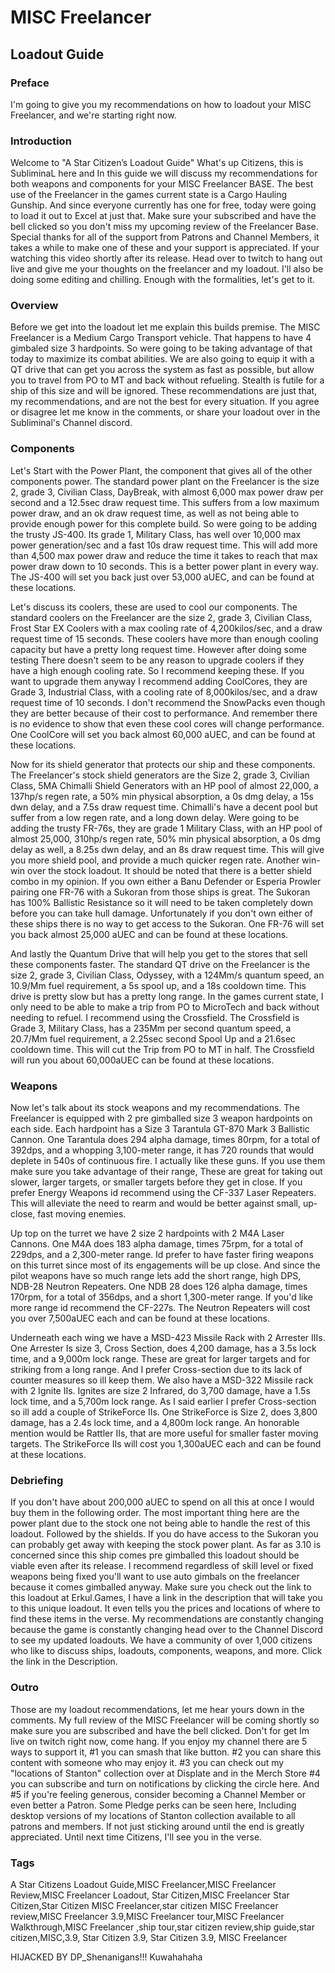 # MISC Freelancer
## Loadout Guide

### Preface
I'm going to give you my recommendations on how to loadout your MISC Freelancer, and we're starting right now.

### Introduction
Welcome to "A Star Citizen’s Loadout Guide" What's up Citizens, this is SubliminaL here and In this guide we will discuss my recommendations for both weapons and components for your MISC Freelancer BASE. The best use of the Freelancer in the games current state is a Cargo Hauling Gunship. And  since everyone currently has one for free, today were going to load it out to Excel at just that. Make sure your subscribed and have the bell clicked so you don't miss my upcoming review of the Freelancer Base. Special thanks for all of the support from Patrons and Channel Members, it takes a while to make one of these and your support is appreciated. If your watching this video shortly after its release. Head over to twitch to hang out live and give me your thoughts on the freelancer and my loadout. I'll also be doing some editing and chilling. Enough with the formalities, let's get to it.

### Overview
Before we get into the loadout let me explain this builds premise. The MISC Freelancer is a Medium Cargo Transport vehicle. That happens to have 4 gimbaled size 3 hardpoints. So were going to be taking advantage of that today to maximize its combat abilities. We are also going to equip it with a QT drive that can get you across the system as fast as possible, but allow you to travel from PO to MT and back without refueling. Stealth is futile for a ship of this size and will be ignored. These recommendations are just that, my recommendations, and are not the best for every situation. If you agree or disagree let me know in the comments, or share your loadout over in the Subliminal's Channel discord.

### Components
Let's Start with the Power Plant, the component that gives all of the other components power. The standard power plant on the Freelancer is the size 2, grade 3, Civilian Class, DayBreak, with almost 6,000 max power draw per second and a 12.5sec draw request time. This suffers from a low maximum power draw, and an ok draw request time, as well as not being able to provide enough power for this complete build. So were going to be adding the trusty JS-400. Its grade 1,  Military Class, has well over 10,000 max power generation/sec and a fast 10s draw request time. This will add more than 4,500 max power draw and reduce the time it takes to reach that max power draw down to 10 seconds. This is a better power plant in every way. The JS-400 will set you back just over 53,000 aUEC, and  can be found at these locations.

Let's discuss its coolers, these are used to cool our components. The standard coolers on the Freelancer are the size 2, grade 3, Civilian Class, Frost Star EX Coolers with a max cooling rate of 4,200kilos/sec, and a draw request time of 15 seconds. These coolers have more than enough cooling capacity but have a pretty long request time. However after doing some testing There doesn't seem to be any reason to upgrade coolers if they have a high enough cooling rate. So I recommend keeping these. If you want to upgrade them anyway I recommend adding CoolCores, they are Grade 3, Industrial Class, with a cooling rate of 8,000kilos/sec, and a draw request time of 10 seconds. I don't recommend the SnowPacks even though they are better because of their cost to performance. And remember there is no evidence to show that even these cool cores will change performance. One CoolCore will set you back almost 60,000 aUEC, and can be found at these locations.

[comment]: <> (With doing some cooler testing for an upcoming components guide I've determined that if the coolers have enough capacity it doesn’t make a difference if you equip better ones or not. Stay tuned for that guide at a later date. I recommend keeping the Polars. If you want to do it anyway I recommend using 2 Zero Rushes. On paper the zero rushes have more than enough cooling and are the quickest at providing cooling.)

Now for its shield generator that protects our ship and these components. The Freelancer's stock shield generators are the Size 2, grade 3, Civilian Class, 5MA Chimalli Shield Generators with an HP pool of almost 22,000, a 137hp/s regen rate, a 50% min physical absorption, a 0s dmg delay, a 15s dwn delay, and a 7.5s draw request time. Chimalli's have a decent pool but suffer from a low regen rate, and a long down delay.  Were going to be adding the trusty FR-76s, they are grade 1 Military Class, with an HP pool of almost 25,000, 310hp/s regen rate, 50% min physical absorption, a 0s dmg delay as well, a 8.25s dwn delay, and an 8s draw request time. This will give you more shield pool, and provide a much quicker regen rate. Another win-win over the stock loadout. It should be noted that there is a better shield combo in my opinion. If you own either a Banu Defender or Esperia Prowler pairing one FR-76 with a Sukoran from those ships is great. The Sukoran has 100% Ballistic Resistance so it will need to be taken completely down before you can take hull damage. Unfortunately if you don't own either of these ships there is no way to get access to the Sukoran. One FR-76 will set you back almost 25,000 aUEC and can be found at these locations.

And lastly the Quantum Drive that will help you get to the stores that sell these components faster. The standard QT drive on the Freelancer is the size 2, grade 3, Civilian Class, Odyssey, with a 124Mm/s quantum speed, an 10.9/Mm fuel requirement, a 5s spool up, and a 18s cooldown time. This drive is pretty slow but has a pretty long range. In the games current state, I only need to be able to make a trip from PO to MicroTech and back without needing to refuel. I recommend using the Crossfield. The Crossfield is Grade 3, Military Class, has a 235Mm per second quantum speed, a 20.7/Mm fuel requirement, a 2.25sec second Spool Up and a 21.6sec cooldown time. This will cut the Trip from PO to MT in half. The Crossfield will run you about 60,000aUEC can be found at these locations.

### Weapons
Now let's talk about its stock weapons and my recommendations. The Freelancer is equipped with 2 pre gimballed size 3 weapon hardpoints on each side. Each hardpoint has a Size 3 Tarantula GT-870 Mark 3 Ballistic Cannon. One Tarantula does 294 alpha damage, times 80rpm, for a total of 392dps, and a whopping 3,100-meter range, it has 720 rounds that would deplete in 540s of continuous fire. I actually like these guns. If you use them make sure you take advantage of their range, These are great for taking out slower, larger targets, or smaller targets before they get in close. If you prefer Energy Weapons id recommend using the CF-337 Laser Repeaters. This will alleviate the need to rearm and would be better against small, up-close, fast moving enemies.

Up top on the turret we have 2 size 2 hardpoints with 2 M4A Laser Cannons. One M4A does 183 alpha damage, times 75rpm, for a total of 229dps, and a 2,300-meter range. Id prefer to have faster firing weapons on this turret since most of its engagements will be up close. And since the pilot weapons have so much range lets add the short range, high DPS, NDB-28 Neutron Repeaters. One NDB 28 does 126 alpha damage, times 170rpm, for a total of 356dps, and a short 1,300-meter range. If you'd like more range id recommend the CF-227s. The Neutron Repeaters will cost you over 7,500aUEC each and can be found at these locations.

Underneath each wing we have a MSD-423 Missile Rack with 2 Arrester IIIs. One Arrester Is size 3, Cross Section, does 4,200 damage, has a 3.5s lock time, and a 9,000m lock range. These are great for larger targets and for striking from a long range. And I prefer Cross-section due to its lack of counter measures so ill keep them. We also have a MSD-322 Missile rack with 2 Ignite IIs. Ignites are size 2 Infrared, do 3,700 damage, have a 1.5s lock time, and a 5,700m lock range. As I said earlier I prefer Cross-section so ill add a couple of StrikeForce IIs. One StrikeForce is Size 2, does 3,800 damage, has a 2.4s lock time, and a 4,800m lock range. An honorable mention would be Rattler IIs, that are more useful for smaller faster moving targets. The StrikeForce IIs will cost you 1,300aUEC each and can be found at these locations.

### Debriefing
If you don't have about 200,000 aUEC to spend on all this at once I would buy them in the following order. The most important thing here are the power plant due to the stock one not being able to handle the rest of this loadout. Followed by the shields. If you do have access to the Sukoran you can probably get away with keeping the stock power plant. As far as 3.10 is concerned since this ship comes pre gimballed this loadout should be viable even after its release. I recommend regardless of skill level or fixed weapons being fixed you'll want to use auto gimbals on the freelancer because it comes gimballed anyway.
Make sure you check out the link to this loadout at Erkul.Games, I have a link in the description that will take you to this unique loadout. It even tells you the prices and locations of where to find these items in the verse. My recommendations are constantly changing because the game is constantly changing head over to the Channel Discord to see my updated loadouts. We have a community of over 1,000 citizens who like to discuss ships, loadouts, components, weapons, and more. Click the link in the Description.

### Outro
Those are my loadout recommendations, let me hear yours down in the comments. My full review of the MISC Freelancer will be coming shortly so make sure you are subscribed and have the bell clicked. Don't for get Im live on twitch right now, come hang. If you enjoy my channel there are 5 ways to support it, #1 you can smash that like button. #2 you can share this content with someone who may enjoy it. #3 you can check out my "locations of Stanton" collection over at Displate and in the Merch Store #4 you can subscribe and turn on notifications by clicking the circle here. And #5 if you're feeling generous, consider becoming a Channel Member or even better a Patron. Some Pledge perks can be seen here, Including desktop versions of my locations of Stanton collection available to all patrons and members. If not just sticking around until the end is greatly appreciated. Until next time Citizens, I'll see you in the verse.

### Tags
A Star Citizens Loadout Guide,MISC Freelancer,MISC Freelancer Review,MISC Freelancer Loadout, Star Citizen,MISC Freelancer Star Citizen,Star Citizen MISC Freelancer,star citizen MISC Freelancer review,MISC Freelancer 3.9,MISC Freelancer tour,MISC Freelancer Walkthrough,MISC Freelancer ,ship tour,star citizen review,ship guide,star citizen,MISC,3.9, Star Citizen 3.9, Star Citizen 3.9, MISC Freelancer

HIJACKED BY DP_Shenanigans!!! Kuwahahaha
